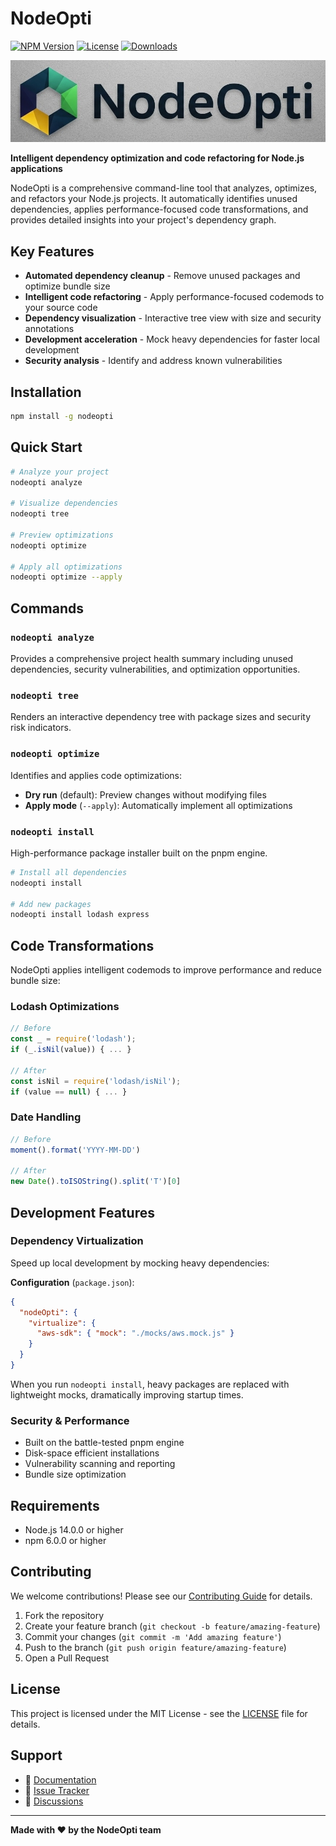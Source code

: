 # NodeOpti

[![NPM Version](https://img.shields.io/npm/v/nodeopti.svg)](https://www.npmjs.com/package/nodeopti)
[![License](https://img.shields.io/npm/l/nodeopti.svg)](https://github.com/your-username/nodeopti/blob/main/LICENSE)
[![Downloads](https://img.shields.io/npm/dt/nodeopti.svg)](https://www.npmjs.com/package/nodeopti)

![NodeOpti](https://raw.githubusercontent.com/LMLK-seal/NodeOpti/refs/heads/main/NodeOpti_logo.jpg)

**Intelligent dependency optimization and code refactoring for Node.js applications**

NodeOpti is a comprehensive command-line tool that analyzes, optimizes, and refactors your Node.js projects. It automatically identifies unused dependencies, applies performance-focused code transformations, and provides detailed insights into your project's dependency graph.

## Key Features

- **Automated dependency cleanup** - Remove unused packages and optimize bundle size
- **Intelligent code refactoring** - Apply performance-focused codemods to your source code
- **Dependency visualization** - Interactive tree view with size and security annotations
- **Development acceleration** - Mock heavy dependencies for faster local development
- **Security analysis** - Identify and address known vulnerabilities

## Installation

```bash
npm install -g nodeopti
```

## Quick Start

```bash
# Analyze your project
nodeopti analyze

# Visualize dependencies
nodeopti tree

# Preview optimizations
nodeopti optimize

# Apply all optimizations
nodeopti optimize --apply
```

## Commands

### `nodeopti analyze`
Provides a comprehensive project health summary including unused dependencies, security vulnerabilities, and optimization opportunities.

### `nodeopti tree`
Renders an interactive dependency tree with package sizes and security risk indicators.

### `nodeopti optimize`
Identifies and applies code optimizations:
- **Dry run** (default): Preview changes without modifying files
- **Apply mode** (`--apply`): Automatically implement all optimizations

### `nodeopti install`
High-performance package installer built on the pnpm engine.

```bash
# Install all dependencies
nodeopti install

# Add new packages
nodeopti install lodash express
```

## Code Transformations

NodeOpti applies intelligent codemods to improve performance and reduce bundle size:

### Lodash Optimizations
```javascript
// Before
const _ = require('lodash');
if (_.isNil(value)) { ... }

// After
const isNil = require('lodash/isNil');
if (value == null) { ... }
```

### Date Handling
```javascript
// Before
moment().format('YYYY-MM-DD')

// After
new Date().toISOString().split('T')[0]
```

## Development Features

### Dependency Virtualization
Speed up local development by mocking heavy dependencies:

**Configuration** (`package.json`):
```json
{
  "nodeOpti": {
    "virtualize": {
      "aws-sdk": { "mock": "./mocks/aws.mock.js" }
    }
  }
}
```

When you run `nodeopti install`, heavy packages are replaced with lightweight mocks, dramatically improving startup times.

### Security & Performance
- Built on the battle-tested pnpm engine
- Disk-space efficient installations
- Vulnerability scanning and reporting
- Bundle size optimization

## Requirements

- Node.js 14.0.0 or higher
- npm 6.0.0 or higher

## Contributing

We welcome contributions! Please see our [Contributing Guide](CONTRIBUTING.md) for details.

1. Fork the repository
2. Create your feature branch (`git checkout -b feature/amazing-feature`)
3. Commit your changes (`git commit -m 'Add amazing feature'`)
4. Push to the branch (`git push origin feature/amazing-feature`)
5. Open a Pull Request

## License

This project is licensed under the MIT License - see the [LICENSE](LICENSE) file for details.

## Support

- 📖 [Documentation](https://github.com/LMLK-Seal/nodeopti/wiki)
- 🐛 [Issue Tracker](https://github.com/LMLK-Seal/nodeopti/issues)
- 💬 [Discussions](https://github.com/LMLK-Seal/nodeopti/discussions)

---

**Made with ❤️ by the NodeOpti team**